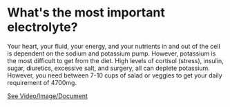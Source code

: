 # What's the most important electrolyte?

Your heart, your fluid, your energy, and your nutrients in and out of the cell is dependent on the sodium and potassium pump. However, potassium is the most difficult to get from the diet. High levels of cortisol (stress), insulin, sugar, diuretics, excessive salt, and surgery, all can deplete potassium. However, you need between 7-10 cups of salad or veggies to get your daily requirement of 4700mg.

 [See Video/Image/Document](https://hls-player.drberg.com/asset?path=migrated-assets/potassium-the-most-important-electrolyte-drberg)